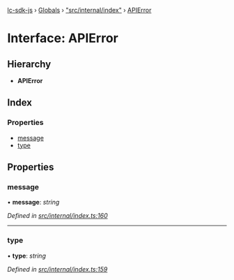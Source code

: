 [lc-sdk-js](../README.md) › [Globals](../globals.md) › ["src/internal/index"](../modules/_src_internal_index_.md) › [APIError](_src_internal_index_.apierror.md)

# Interface: APIError

## Hierarchy

* **APIError**

## Index

### Properties

* [message](_src_internal_index_.apierror.md#message)
* [type](_src_internal_index_.apierror.md#type)

## Properties

###  message

• **message**: *string*

*Defined in [src/internal/index.ts:160](https://github.com/livechat/lc-sdk-js/blob/5281c0a/src/internal/index.ts#L160)*

___

###  type

• **type**: *string*

*Defined in [src/internal/index.ts:159](https://github.com/livechat/lc-sdk-js/blob/5281c0a/src/internal/index.ts#L159)*
